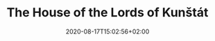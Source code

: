---
title: "The House of the Lords of Kunštát"
date: 2020-08-17T15:02:56+02:00
draft: false

opening: "30.09.2020 18.00"
duration: "30.09-30.10.2020"
hours: "Úterý/Čtvrtek/Sobota 14.00-18:00"
---